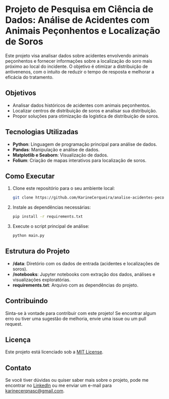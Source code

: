 # Projeto de Pesquisa em Ciência de Dados: Análise de Acidentes com Animais Peçonhentos e Localização de Soros

Este projeto visa analisar dados sobre acidentes envolvendo animais peçonhentos e fornecer informações sobre a localização do soro mais próximo ao local do incidente. O objetivo é otimizar a distribuição de antivenenos, com o intuito de reduzir o tempo de resposta e melhorar a eficácia do tratamento.

## Objetivos

- Analisar dados históricos de acidentes com animais peçonhentos.
- Localizar centros de distribuição de soros e analisar sua distribuição.
- Propor soluções para otimização da logística de distribuição de soros.

## Tecnologias Utilizadas

- **Python**: Linguagem de programação principal para análise de dados.
- **Pandas**: Manipulação e análise de dados.
- **Matplotlib e Seaborn**: Visualização de dados.
- **Folium**: Criação de mapas interativos para localização de soros.

## Como Executar

1. Clone este repositório para o seu ambiente local:
    ```bash
    git clone https://github.com/KarineCerqueira/analise-acidentes-peconhentos.git
    ```

2. Instale as dependências necessárias:
    ```bash
    pip install -r requirements.txt
    ```

3. Execute o script principal de análise:
    ```bash
    python main.py
    ```

## Estrutura do Projeto

- **/data**: Diretório com os dados de entrada (acidentes e localizações de soros).
- **/notebooks**: Jupyter notebooks com extração dos dados, análises e visualizações exploratórias.
- **requirements.txt**: Arquivo com as dependências do projeto.

## Contribuindo

Sinta-se à vontade para contribuir com este projeto! Se encontrar algum erro ou tiver uma sugestão de melhoria, envie uma issue ou um pull request.

## Licença

Este projeto está licenciado sob a [MIT License](LICENSE).

## Contato

Se você tiver dúvidas ou quiser saber mais sobre o projeto, pode me encontrar no [LinkedIn](https://www.linkedin.com/in/karine-cerqueira-084917206) ou me enviar um e-mail para [karinecerqnasc@gmail.com](mailto:karinecerqnasc@gmail.com).
